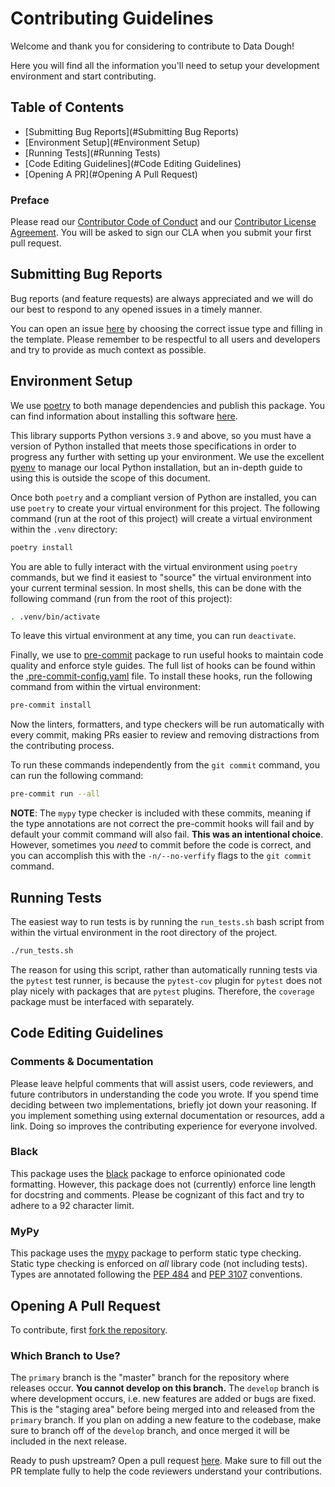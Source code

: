 # Contributing Guidelines

Welcome and thank you for considering to contribute to Data Dough!

Here you will find all the information you'll need to setup your development environment and start contributing.

## Table of Contents

* [Submitting Bug Reports](#Submitting Bug Reports)
* [Environment Setup](#Environment Setup)
* [Running Tests](#Running Tests)
* [Code Editing Guidelines](#Code Editing Guidelines)
* [Opening A PR](#Opening A Pull Request)

### Preface

Please read our [Contributor Code of Conduct](code_of_conduct.md) and our [Contributor License Agreement](.github/contributor_license_agreement.md). You will be asked to sign our CLA when you submit your first pull request.

## Submitting Bug Reports

Bug reports (and feature requests) are always appreciated and we will do our best to respond to any opened issues in a timely manner.

You can open an issue [here]({{cookiecutter.repository_root_url}}/issues/new/choose) by choosing the correct issue type and filling in the template. Please remember to be respectful to all users and developers and try to provide as much context as possible.

## Environment Setup

We use [poetry](https://python-poetry.org/) to both manage dependencies and publish this package. You can find information about installing this software [here](https://python-poetry.org/docs/).

This library supports Python versions `3.9` and above, so you must have a version of Python installed that meets those specifications in order to progress any further with setting up your environment. We use the excellent [pyenv](https://github.com/pyenv/pyenv) to manage our local Python installation, but an in-depth guide to using this is outside the scope of this document.

Once both `poetry` and a compliant version of Python are installed, you can use `poetry` to create your virtual environment for this project. The following command (run at the root of this project) will create a virtual environment within the `.venv` directory:

```bash
poetry install
```

You are able to fully interact with the virtual environment using `poetry` commands, but we find it easiest to "source" the virtual environment into your current terminal session. In most shells, this can be done with the following command (run from the root of this project):

```bash
. .venv/bin/activate
```

To leave this virtual environment at any time, you can run `deactivate`.

Finally, we use to [pre-commit](https://pre-commit.com) package to run useful hooks to maintain code quality and enforce style guides. The full list of hooks can be found within the [.pre-commit-config.yaml](.pre-commit-config.yaml) file. To install these hooks, run the following command from within the virtual environment:

```bash
pre-commit install
```

Now the linters, formatters, and type checkers will be run automatically with every commit, making PRs easier to review and removing distractions from the contributing process.

To run these commands independently from the `git commit` command, you can run the following command:

```bash
pre-commit run --all
```

**NOTE**: The `mypy` type checker is included with these commits, meaning if the type annotations are not correct the pre-commit hooks will fail and by default your commit command will also fail. **This was an intentional choice**. However, sometimes you _need_ to commit before the code is correct, and you can accomplish this with the `-n/--no-verfify` flags to the `git commit` command.

## Running Tests

The easiest way to run tests is by running the `run_tests.sh` bash script from within the virtual environment in the root directory of the project.

```bash
./run_tests.sh
```

The reason for using this script, rather than automatically running tests via the `pytest` test runner, is because the `pytest-cov` plugin for `pytest` does not play nicely with packages that are `pytest` plugins. Therefore, the `coverage` package must be interfaced with separately.

## Code Editing Guidelines

### Comments & Documentation

Please leave helpful comments that will assist users, code reviewers, and future contributors in understanding the code you wrote. If you spend time deciding between two implementations, briefly jot down your reasoning. If you implement something using external documentation or resources, add a link. Doing so improves the contributing experience for everyone involved.

### Black

This package uses the [black](https://github.com/psf/black) package to enforce opinionated code formatting. However, this package does not (currently) enforce line length for docstring and comments. Please be cognizant of this fact and try to adhere to a 92 character limit.

### MyPy

This package uses the [mypy](https://github.com/python/mypy) package to perform static type checking. Static type checking is enforced on _*all*_ library code (not including tests). Types are annotated following the [PEP 484](https://www.python.org/dev/peps/pep-0484/) and [PEP 3107](https://www.python.org/dev/peps/pep-3107/) conventions.

## Opening A Pull Request

To contribute, first [fork the repository]({{cookiecutter.repository_root_url}}).

### Which Branch to Use?

The `primary` branch is the "master" branch for the repository where releases occur. **You cannot develop on this branch.** The `develop` branch is where development occurs, i.e. new features are added or bugs are fixed. This is the "staging area" before being merged into and released from the `primary` branch. If you plan on adding a new feature to the codebase, make sure to branch off of the `develop` branch, and once merged it will be included in the next release.

Ready to push upstream? Open a pull request [here]({{cookiecutter.repository_root_url}}/compare). Make sure to fill out the PR template fully to help the code reviewers understand your contributions.
